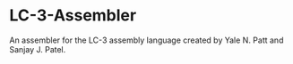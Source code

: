 # LC-3-Assembler
An assembler for the LC-3 assembly language created by Yale N. Patt and Sanjay J. Patel.
